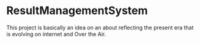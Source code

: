 # ResultManagementSystem
This project is basically an idea on an about reflecting the present era that is evolving on internet and Over the Air.
